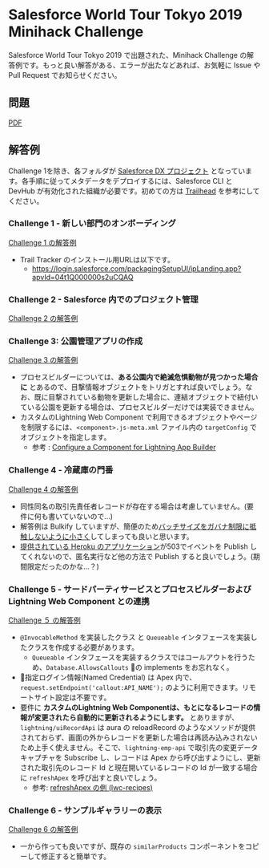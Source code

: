 # Salesforce World Tour Tokyo 2019 Minihack Challenge
Salesforce World Tour Tokyo 2019 で出題された、Minihack Challenge の解答例です。もっと良い解答がある、エラーが出たなどあれば、お気軽に Issue や Pull Request でお知らせください。

## 問題
[PDF](https://s3-ap-northeast-1.amazonaws.com/static.jpdscblog/jpblogs/wp-content/uploads/2019/09/18100330/1b12347050aa0b17d456e566af36ec3d.pdf)

## 解答例
Challenge 1を除き、各フォルダが [Salesforce DX プロジェクト](https://developer.salesforce.com/docs/atlas.ja-jp.sfdx_dev.meta/sfdx_dev/sfdx_dev_ws_create_new.htm) となっています。各手順に従ってメタデータをデプロイするには、Salesforce CLI と DevHub が有効化された組織が必要です。初めての方は [Trailhead](https://trailhead.salesforce.com/ja/content/learn/modules/sfdx_app_dev) を参考にしてください。

### Challenge 1 - 新しい部門のオンボーディング
[Challenge 1 の解答例](challenge1/README.md)

* Trail Tracker のインストール用URLは以下です。
    * https://login.salesforce.com/packagingSetupUI/ipLanding.app?apvId=04t1Q000000s2uCQAQ

### Challenge 2 - Salesforce 内でのプロジェクト管理
[Challenge 2 の解答例](challenge2/README.md)

### Challenge 3: 公園管理アプリの作成
[Challenge 3 の解答例](challenge3/README.md)

* プロセスビルダーについては、**ある公園内で絶滅危惧動物が見つかった場合に** とあるので、目撃情報オブジェクトをトリガとすれば良いでしょう。なお、既に目撃されている動物を更新した場合に、連結オブジェクトで紐付いている公園を更新する場合は、プロセスビルダーだけでは実装できません。
* カスタムのLightning Web Component で利用できるオブジェクトやページを制限するには、`<component>.js-meta.xml` ファイル内の `targetConfig` でオブジェクトを指定します。
    * 参考 : [Configure a Component for Lightning App Builder](https://developer.salesforce.com/docs/component-library/documentation/lwc/lwc.use_config_for_app_builder)

### Challenge 4 - 冷蔵庫の門番
[Challenge 4 の解答例](challenge4/README.md)

* 同性同名の取引先責任者レコードが存在する場合は考慮していません。(要件に何も書いていないので…)
* 解答例は Bulkify していますが、簡便のため[バッチサイズをガバナ制限に抵触しないように小さく](https://developer.salesforce.com/docs/atlas.ja-jp.platform_events.meta/platform_events/platform_events_subscribe_batch_resume.htm)してしまっても良いと思います。
* [提供されている Heroku のアプリケーション](https://tdx-fridge-logs.herokuapp.com/)が503でイベントを Publish してくれないので、匿名実行など他の方法で Publish すると良いでしょう。(期間限定だったのかな…？)

### Challenge 5 - サードパーティサービスとプロセスビルダーおよび Lightning Web Component との連携
[Challenge ５ の解答例](challenge5/README.md)
* `@InvocableMethod` を実装したクラス と `Queueable` インタフェースを実装したクラスを作成する必要があります。
    * `Queueable` インタフェースを実装するクラスではコールアウトを行うため、`Database.AllowsCallouts` の implements をお忘れなく。
* 指定ログイン情報(Named Credential) は Apex 内で、`request.setEndpoint('callout:API_NAME');` のように利用できます。リモートサイト設定は不要です。
* 要件に **カスタムのLightning Web Componentは、もとになるレコードの情報が変更されたら自動的に更新されるようにします。** とありますが、`lightning/uiRecordApi` は aura の reloadRecord のようなメソッドが提供されておらず、画面の外からレコードを更新した場合は再読み込みされないため上手く使えません。そこで、`lightning-emp-api` で取引先の変更データキャプチャを Subscribe し、レコードは Apex から呼び出すようにし、更新された取引先のレコード Id と現在開いているレコードの Id が一致する場合に `refreshApex` を呼び出すと良いでしょう。
    * 参考: [refreshApex の例 (lwc-recipes)](https://github.com/trailheadapps/lwc-recipes/blob/master/force-app/main/default/lwc/ldsDeleteRecord/ldsDeleteRecord.js)

### Challenge 6 - サンプルギャラリーの表示
[Challenge 6 の解答例](https://github.com/shunkosa/swtt2019-minihack/commit/22ddbf234b3540d713a4d0ab6b63bd144cecc0ed#diff-a24b74cbe40670f8f6d6df7dc7d94c97)
* 一から作っても良いですが、既存の `similarProducts` コンポーネントをコピーして修正すると簡単です。